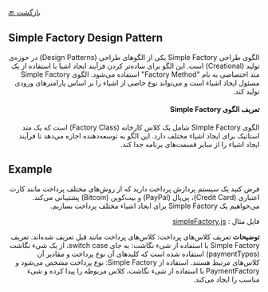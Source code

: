[🔙 بازگشت](../readme.md)

## Simple Factory Design Pattern

<div align="right" dir="rtl">

الگوی طراحی Simple Factory یکی از الگوهای طراحی (Design Patterns) در حوزه‌ی تولید (Creational) است. این الگو برای ساده‌تر کردن فرآیند ایجاد اشیا با استفاده از یک متد اختصاصی به نام "Factory Method" استفاده می‌شود. الگوی Simple Factory مسئول ایجاد اشیاء است و می‌تواند نوع خاصی از اشیاء را بر اساس پارامترهای ورودی تولید کند.

#### تعریف الگوی Simple Factory
الگوی Simple Factory شامل یک کلاس کارخانه (Factory Class) است که یک متد استاتیک برای ایجاد اشیاء مختلف دارد. این الگو به توسعه‌دهنده اجازه می‌دهد تا فرآیند ایجاد اشیاء را از سایر قسمت‌های برنامه جدا کند.


</div>

## Example

<div align="right" dir="rtl">

فرض کنید یک سیستم پردازش پرداخت دارید که از روش‌های مختلف پرداخت مانند کارت اعتباری (Credit Card)، پی‌پال (PayPal) و بیت‌کوین (Bitcoin) پشتیبانی می‌کند. می‌خواهیم یک Simple Factory برای ایجاد اشیاء مختلف پرداخت بسازیم.

فایل مثال : [simpleFactory.js](./simpleFactory.js)

**توضیحات**
تعریف کلاس‌های پرداخت: کلاس‌های پرداخت مانند قبل تعریف شده‌اند.
تعریف Simple Factory با استفاده از شیء نگاشت: به جای switch case، از یک شیء نگاشت (paymentTypes) استفاده شده است که کلیدهای آن نوع پرداخت و مقادیر آن کلاس‌های مرتبط هستند.
استفاده از Simple Factory: نوع پرداخت مشخص می‌شود و PaymentFactory با استفاده از شیء نگاشت، کلاس مربوطه را پیدا کرده و شیء مناسب را ایجاد می‌کند.

</div>
